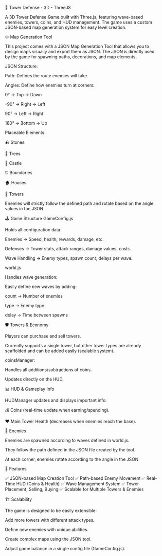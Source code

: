 🏰 Tower Defense - 3D - ThreeJS

A 3D Tower Defense Game built with Three.js, featuring wave-based enemies, towers, coins, and HUD management. The game uses a custom JSON-based map generation system for easy level creation.

⚙️ Map Generation Tool

This project comes with a JSON Map Generation Tool that allows you to design maps visually and export them as JSON.
The JSON is directly used by the game for spawning paths, decorations, and map elements.

JSON Structure:

Path: Defines the route enemies will take.

Angles: Define how enemies turn at corners:

0° → Top → Down

-90° → Right → Left

90° → Left → Right

180° → Bottom → Up

Placeable Elements:

🪨 Stones

🌲 Trees

🏰 Castle

⛉ Boundaries

🏠 Houses

🗼 Towers

Enemies will strictly follow the defined path and rotate based on the angle values in the JSON.

🕹️ Game Structure
GameConfig.js

Holds all configuration data:

Enemies → Speed, health, rewards, damage, etc.

Defenses → Tower stats, attack ranges, damage values, costs.

Wave Handling → Enemy types, spawn count, delays per wave.

world.js

Handles wave generation:

Easily define new waves by adding:

count → Number of enemies

type → Enemy type

delay → Time between spawns

🛡️ Towers & Economy

Players can purchase and sell towers.

Currently supports a single tower, but other tower types are already scaffolded and can be added easily (scalable system).

coinsManager:

Handles all additions/subtractions of coins.

Updates directly on the HUD.

📊 HUD & Gameplay Info

HUDManager updates and displays important info:

💰 Coins (real-time update when earning/spending).

❤️ Main Tower Health (decreases when enemies reach the base).

👾 Enemies

Enemies are spawned according to waves defined in world.js.

They follow the path defined in the JSON file created by the tool.

At each corner, enemies rotate according to the angle in the JSON.

🚀 Features

✅ JSON-based Map Creation Tool
✅ Path-based Enemy Movement
✅ Real-Time HUD (Coins & Health)
✅ Wave Management System
✅ Tower Placement, Selling, Buying
✅ Scalable for Multiple Towers & Enemies

🏗️ Scalability

The game is designed to be easily extensible:

Add more towers with different attack types.

Define new enemies with unique abilities.

Create complex maps using the JSON tool.

Adjust game balance in a single config file (GameConfig.js).

